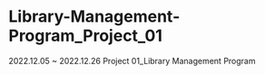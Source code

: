 # Library-Management-Program_Project_01
2022.12.05 ~ 2022.12.26 Project 01_Library Management Program
